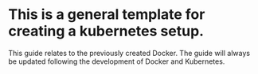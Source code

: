 # This is a general template for creating a kubernetes setup.

This guide relates to the previously created Docker. The guide will always be updated following the development of Docker and Kubernetes.
